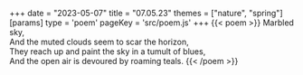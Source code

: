 +++
date = "2023-05-07"
title = "07.05.23"
themes = ["nature", "spring"]
[params]
  type = 'poem'
  pageKey = 'src/poem.js'
+++
{{< poem >}}
Marbled sky,  
And the muted clouds seem to scar the horizon,  
They reach up and paint the sky in a tumult of blues,  
And the open air is devoured by roaming teals.
{{< /poem >}}